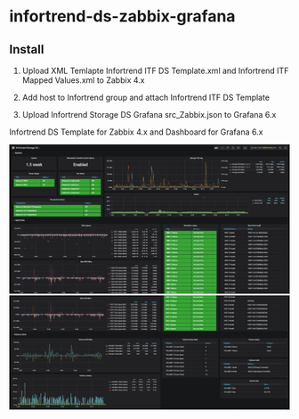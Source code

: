 # infortrend-ds-zabbix-grafana


## Install
1) Upload XML Temlapte Infortrend ITF DS Template.xml and Infortrend ITF Mapped Values.xml to Zabbix 4.x

2) Add host to Infortrend group and attach Infortrend ITF DS Template

3) Upload Infortrend Storage DS Grafana src_Zabbix.json to Grafana 6.x 


Infortrend  DS Template for Zabbix 4.x and Dashboard for Grafana 6.x

![Alt text](Grafana2.png?raw=true "Grafana 6.x")
![Alt text](Grafana1.png?raw=true "Grafana 6.x")

